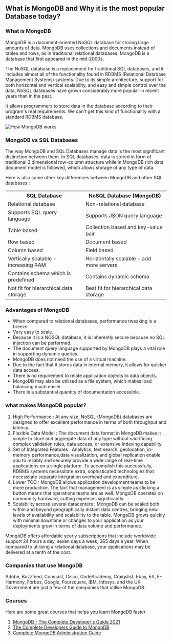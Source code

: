 ## What is MongoDB and Why it is the most popular Database today?

### What is MongoDB
MongoDB is a document-oriented NoSQL database for storing large amounts of data. MongoDB uses collections and documents instead of tables and rows, as in traditional relational databases. MongoDB is a database that first appeared in the mid-2000s.

The NoSQL database is a replacement for traditional SQL databases, and it includes almost all of the functionality found in RDBMS (Relational Database Management Systems) systems. Due to its simple architecture, support for both horizontal and vertical scalability, and easy and simple control over the data, NoSQL databases have grown considerably more popular in recent years than in the past.

It allows programmers to store data in the database according to their program's real requirements. We can't get this kind of functionality with a standard RDBMS database.


![How MongoDB works](https://cdn.hashnode.com/res/hashnode/image/upload/v1627096527887/q4Dol3OZV.jpeg)

### MongoDB vs SQL Databases

The way MongoDB and SQL Databases manage data is the most significant distinction between them. In SQL databases, data is stored in form of traditional 2 dimensional row-column structure while in MongoDB rich data document model is followed, which allows storage of any type of data.

Here is also some other key differences between MongoDB and other SQL databases :

<table class="table table-bordered table-striped">

<tbody>

<tr>

<th>SQL Database</th>

<th>NoSQL Database (MongoDB)</th>

</tr>

<tr>

<td>Relational database</td>

<td>Non-relational database</td>

</tr>

<tr>

<td>Supports SQL query language</td>

<td>Supports JSON query language</td>

</tr>

<tr>

<td>Table based</td>

<td>Collection based and key-value pair</td>

</tr>

<tr>

<td>Row based</td>

<td>Document based</td>

</tr>

<tr>

<td>Column based</td>

<td>Field based</td>

</tr>

<tr>

<td>Vertically scalable - increasing RAM</td>

<td>Horizontally scalable - add more servers</td>

</tr>

<tr>

<td>Contains schema which is predefined</td>

<td>Contains dynamic schema</td>

</tr>

<tr>

<td>Not fit for hierarchical data storage</td>

<td>Best fit for hierarchical data storage</td>

</tr>

</tbody>

</table>

### Advantages of MongoDB

- When compared to relational databases, performance tweaking is a breeze.
- Very easy to scale.
- Because it is a NOSQL database, it is inherently secure because no SQL injection can be performed.
- The document query language supported by MongoDB plays a vital role in supporting dynamic queries.
- MongoDB does not need the use of a virtual machine.
- Due to the fact that it stores data in internal memory, it allows for quicker data access.
- There is no requirement to relate application objects to data objects.
- MongoDB may also be utilised as a file system, which makes load balancing much easier.
- There is a substantial quantity of documentation accessible.

### what makes MongoDB popular?

1. High Performance : At any size, NoSQL (MongoDB) databases are designed to offer excellent performance in terms of both throughput and latency.
2. Flexible Data Model : The document data format in MongoDB makes it simple to store and aggregate data of any type without sacrificing complex validation rules, data access, or extensive indexing capability.
3. Set of Integrated Features : Analytics, text search, geolocation, in-memory performance,data visualization, and global replication enable you to reliably and securely provide a wide range of real-time applications on a single platform. To accomplish this successfully, RDBMS systems necessitate extra, sophisticated technologies that necessitate separate integration overhead and expenditure.
4. Lower TCO : MongoDB allows application development teams to be more productive. The fact that management is as simple as clicking a button means that operations teams are as well. MongoDB operates on commodity hardware, cutting expenses significantly.
5. Scalability across several datacenters : MongoDB can be scaled both within and beyond geographically distant data centres, bringing new levels of availability and scalability to the table. MongoDB grows quickly with minimal downtime or changes to your application as your deployments grow in terms of data volume and performance.

MongoDB offers affordable yearly subscriptions that include worldwide support 24 hours a day, seven days a week, 365 days a year. When compared to utilising a relational database, your applications may be delivered at a tenth of the cost.

### Companies that use MongoDB

Adobe, Buzzfeed, Comcast, Cisco, CodeAcademy, Craigslist, Ebay, EA, E-Harmony, Forbes, Google, Foursquare, IBM, Infosys, and the UK Government are just a few of the companies that utilise MongoDB.

### Courses

Here are some great courses that helps you learn MongoDB faster 

1.  [MongoDB - The Complete Developer's Guide 2021 ](https://www.udemy.com/course/mongodb-the-complete-developers-guide/) 
2.  [The Complete Developers Guide to MongoDB](https://www.udemy.com/course/the-complete-developers-guide-to-mongodb/) 
3.  [Complete MongoDB Administration Guide](https://www.udemy.com/course/mongodb-essentials-m/) 
